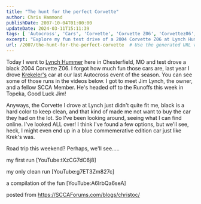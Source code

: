 ```yaml
---
title: "The hunt for the perfect Corvette"
author: Chris Hammond
publishDate: 2007-10-04T01:00:00
updateDate: 2024-03-11T15:11:39
tags: [ 'Autocross', 'Cars', 'Corvette', 'Corvette Z06', 'Corvettez06', 'CorvetteZ06org', 'Video', 'Videos' ]
excerpt: "Explore my fun test drive of a 2004 Corvette Z06 at Lynch Hummer, plus meet Jim Lynch and watch my autocross event videos! More details at [link]."
url: /2007/the-hunt-for-the-perfect-corvette  # Use the generated URL with year
---
```

<p>Today I went to <a href="https://sccaforums.com/controlpanel/blogs/www.lynchhummer.com" mce_href="/controlpanel/blogs/www.lynchhummer.com">Lynch Hummer</a> here in Chesterfield, MO and test drove a black 2004 Corvette Z06. I forgot how much fun those cars are, last year I drove <a href="https://sccaforums.com/controlpanel/blogs/www.krekelerjewelers.com" mce_href="/controlpanel/blogs/www.krekelerjewelers.com">Krekeler's</a> car at our last Autocross event of the season. You can see some of those runs in the videos below. I got to meet Jim Lynch, the owner, and a fellow SCCA Member. He's headed off to the Runoffs this week in Topeka, Good Luck Jim!</p> <p>Anyways, the Corvette I drove at Lynch just didn't quite fit me, black is a hard color to keep clean, and that kind of made me not want to buy the car they had on the lot. So I've been looking around, seeing what I can find online. I've looked ALL over! I think I've found a few options, but we'll see, heck, I might even end up in a blue commemerative edition car just like Krek's was.</p> <p>Road trip this weekend? Perhaps, we'll see.....</p> <p>my first run [YouTube:tXzCG7dC6j8]</p> <p>my only clean run [YouTube:g7ET3Zm827c]</p> <p>a compilation of the fun [YouTube:A6IrbQa6seA]</p> posted from <a href="https://SCCAForums.com/blogs/christoc/">https://SCCAForums.com/blogs/christoc/</a>

